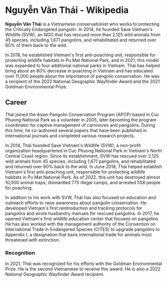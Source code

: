 Nguyễn Văn Thái - Wikipedia
===========================

**Nguyễn Văn Thái** is a Vietnamese conservationist who works to
protecting the Critically Endangered pangolin. In 2014, he founded Save
Vietnam's Wildlife (SVW), an NGO that has rescued more than 2,125 wild
animals from 45 species, including 1,671 pangolins, and rehabilitated
and returned over 60% of them back to the wild.

In 2018, he established Vietnam's first anti-poaching unit, responsible
for protecting wildlife habitats in Pu Mat National Park, and in 2021,
this model was expanded to four additional national parks in Vietnam.
Thái has helped bring about an 80% decrease in poaching in Vietnam and
has educated over 11,000 people about the importance of pangolin
conservation. He was a recipient of the 2022 National Geographic
Wayfinder Award and the 2021 Goldman Environmental Prize.

Career
------

Thái joined the Asian Pangolin Conservation Program (APCP) based in Cuc
Phuong National Park as a volunteer in 2005, later becoming the program
coordinator for captive management of carnivores and pangolins. During
this time, he co-authored several papers that have been published in
international journals and completed various research projects.

In 2014, Thái founded Save Vietnam's Wildlife (SVW), a non-profit
organization headquartered in Cuc Phuong National Park in Vietnam's
North Central Coast region. Since its establishment, SVW has rescued
over 2,125 wild animals from 45 species, including 1,671 pangolins, and
rehabilitated and returned over 60% back to the wild. In June 2018, Thái
helped establish Vietnam's first anti-poaching unit, responsible for
protecting wildlife habitats in Pu Mat National Park. As of 2022, this
unit has destroyed almost 10,000 animal traps, dismantled 775 illegal
camps, and arrested 558 people for poaching.

In addition to his work with SVW, Thái has also focused on education and
outreach efforts to raise awareness about pangolin conservation. He
developed Vietnam's first reintroduction and tracking protocols for
pangolins and wrote husbandry manuals for rescued pangolins. In 2017, he
opened Vietnam's first wildlife education center that focuses on
pangolins. He has also worked with the management authority of the
Convention on International Trade in Endangered Species (CITES) to
upgrade pangolins to Appendix I, a designation that bans international
trade for animals most threatened with extinction.

### Recognition

In 2021, Thái was recognized for his efforts with the Goldman
Environmental Prize. He is the second Vietnamese to receive this award.
He is also a 2022 National Geographic Wayfinder Award recipient.
